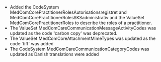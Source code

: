 - Added the CodeSystem MedComCorePractitionerRolesAutorisationsregistret and MedComCorePractitionerRolesSKSadministrativ and the ValueSet MedComCorePractitionerRoles to describe the roles of a practitioner.
- The ValueSet MedComCareCommunicationMessageActivityCodes was updated as the code 'carbon copy' was deprecated.
- The ValueSet MedComCoreAttachmentMimeTypes was updated as the code 'tiff' was added
- The CodeSystem MedComCareCommunicationCategoryCodes was updated as Danish translations were added
